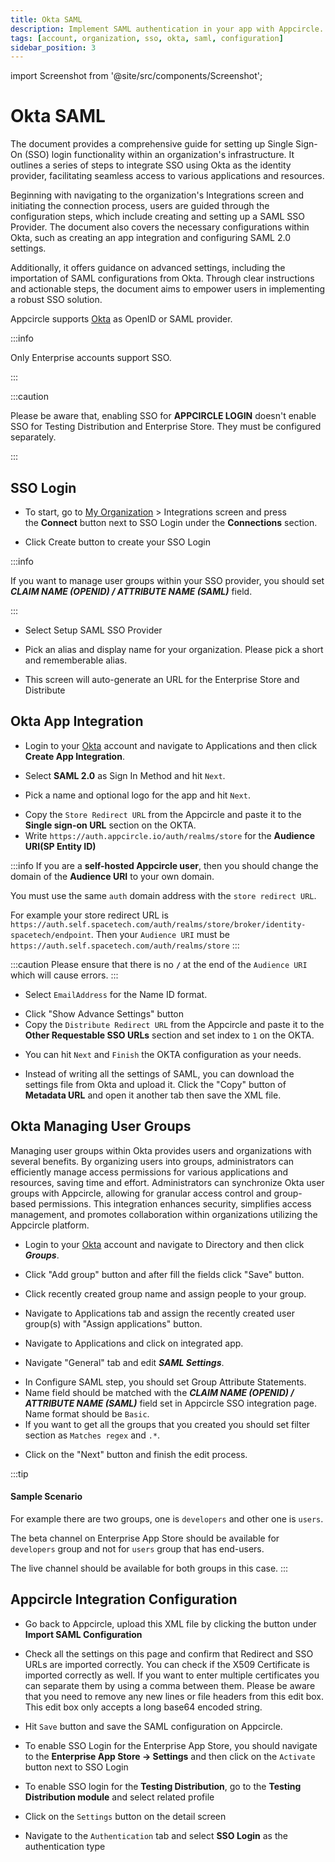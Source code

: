 ```yaml
---
title: Okta SAML
description: Implement SAML authentication in your app with Appcircle. Enhance user security and streamline login processes.
tags: [account, organization, sso, okta, saml, configuration]
sidebar_position: 3
---
```


import Screenshot from '@site/src/components/Screenshot';

# Okta SAML

The document provides a comprehensive guide for setting up Single Sign-On (SSO) login functionality within an organization's infrastructure.
It outlines a series of steps to integrate SSO using Okta as the identity provider, facilitating seamless access to various applications and resources.

Beginning with navigating to the organization's Integrations screen and initiating the connection process, users are guided through the configuration steps, which include creating and setting up a SAML SSO Provider.
The document also covers the necessary configurations within Okta, such as creating an app integration and configuring SAML 2.0 settings.

Additionally, it offers guidance on advanced settings, including the importation of SAML configurations from Okta.
Through clear instructions and actionable steps, the document aims to empower users in implementing a robust SSO solution.

Appcircle supports [Okta](https://www.okta.com/) as OpenID or SAML provider.

:::info

Only Enterprise accounts support SSO.

:::

:::caution

Please be aware that, enabling SSO for **APPCIRCLE LOGIN** doesn't enable SSO for Testing Distribution and Enterprise Store. They must be configured separately.

:::

## SSO Login

- To start, go to [My Organization](/account/my-organization) > Integrations screen and press the **Connect** button next to SSO Login under the **Connections** section.

<Screenshot url='https://cdn.appcircle.io/docs/assets/sso-login1.png' />

- Click Create button to create your SSO Login

<Screenshot url='https://cdn.appcircle.io/docs/assets/sso-login2.png' />

:::info

If you want to manage user groups within your SSO provider, you should set **_CLAIM NAME (OPENID) / ATTRIBUTE NAME (SAML)_** field.

:::

- Select Setup SAML SSO Provider

<Screenshot url='https://cdn.appcircle.io/docs/assets/sso-login3.png' />

- Pick an alias and display name for your organization. Please pick a short and rememberable alias.

- This screen will auto-generate an URL for the Enterprise Store and Distribute

<Screenshot url='https://cdn.appcircle.io/docs/assets/2777-sso-saml1-new.png' />

## Okta App Integration

- Login to your [Okta](https://www.okta.com/) account and navigate to Applications and then click **Create App Integration**.

<Screenshot url='https://cdn.appcircle.io/docs/assets/oktacreateapp.png' />

- Select **SAML 2.0** as Sign In Method and hit `Next`.

<Screenshot url='https://cdn.appcircle.io/docs/assets/oktacreatesaml.png' />

- Pick a name and optional logo for the app and hit `Next`.

<Screenshot url='https://cdn.appcircle.io/docs/assets/oktasamlsettings1.png' />

- Copy the `Store Redirect URL` from the Appcircle and paste it to the **Single sign-on URL** section on the OKTA.
- Write `https://auth.appcircle.io/auth/realms/store` for the **Audience URI(SP Entity ID)**

:::info
If you are a **self-hosted Appcircle user**, then you should change the domain of the **Audience URI** to your own domain.

You must use the same `auth` domain address with the `store redirect URL`.

For example your store redirect URL is `https://auth.self.spacetech.com/auth/realms/store/broker/identity-spacetech/endpoint`. Then your `Audience URI` must be `https://auth.self.spacetech.com/auth/realms/store`
:::

:::caution
Please ensure that there is no **`/`** at the end of the `Audience URI` which will cause errors.
:::

- Select `EmailAddress` for the Name ID format.

<Screenshot url='https://cdn.appcircle.io/docs/assets/2777-oktasamlsettings.png' />

- Click "Show Advance Settings" button
- Copy the `Distribute Redirect URL` from the Appcircle and paste it to the **Other Requestable SSO URLs** section and set index to `1` on the OKTA.

<Screenshot url='https://cdn.appcircle.io/docs/assets/2777-oktasamlsettings2-new.png' />

- You can hit `Next` and `Finish` the OKTA configuration as your needs.

- Instead of writing all the settings of SAML, you can download the settings file from Okta and upload it. Click the "Copy" button of **Metadata URL** and open it another tab then save the XML file.

<Screenshot url='https://cdn.appcircle.io/docs/assets/oktasamlsettings3-new.png' />

## Okta Managing User Groups

Managing user groups within Okta provides users and organizations with several benefits.
By organizing users into groups, administrators can efficiently manage access permissions for various applications and resources, saving time and effort.
Administrators can synchronize Okta user groups with Appcircle, allowing for granular access control and group-based permissions.
This integration enhances security, simplifies access management, and promotes collaboration within organizations utilizing the Appcircle platform.

- Login to your [Okta](https://www.okta.com/) account and navigate to Directory and then click **_Groups_**.

<Screenshot url='https://cdn.appcircle.io/docs/assets/2812-okta-groups-1.png' />

- Click "Add group" button and after fill the fields click "Save" button.

<Screenshot url='https://cdn.appcircle.io/docs/assets/2812-okta-groups-2.png' />

- Click recently created group name and assign people to your group.

<Screenshot url='https://cdn.appcircle.io/docs/assets/2812-okta-groups-3-new.png' />

- Navigate to Applications tab and assign the recently created user group(s) with "Assign applications" button.

<Screenshot url='https://cdn.appcircle.io/docs/assets/2812-okta-groups-4.png' />

- Navigate to Applications and click on integrated app.

<Screenshot url='https://cdn.appcircle.io/docs/assets/2812-okta-groups-5.png' />

- Navigate "General" tab and edit **_SAML Settings_**.

<Screenshot url='https://cdn.appcircle.io/docs/assets/2812-okta-groups-6.png' />

- In Configure SAML step, you should set Group Attribute Statements.
- Name field should be matched with the **_CLAIM NAME (OPENID) / ATTRIBUTE NAME (SAML)_** field set in Appcircle SSO integration page. Name format should be `Basic`.
- If you want to get all the groups that you created you should set filter section as `Matches regex` and `.*`.

<Screenshot url='https://cdn.appcircle.io/docs/assets/2812-okta-groups-7.png' />

- Click on the "Next" button and finish the edit process.

:::tip

#### Sample Scenario

For example there are two groups, one is `developers` and other one is `users`.

The beta channel on Enterprise App Store should be available for `developers` group and not for `users` group that has end-users.

The live channel should be available for both groups in this case.
:::

## Appcircle Integration Configuration

- Go back to Appcircle, upload this XML file by clicking the button under **Import SAML Configuration**

<Screenshot url='https://cdn.appcircle.io/docs/assets/2777-sso-saml1-new.png' />

- Check all the settings on this page and confirm that Redirect and SSO URLs are imported correctly. You can check if the X509 Certificate is imported correctly as well. If you want to enter multiple certificates you can separate them by using a comma between them. Please be aware that you need to remove any new lines or file headers from this edit box. This edit box only accepts a long base64 encoded string.

- Hit `Save` button and save the SAML configuration on Appcircle.

- To enable SSO Login for the Enterprise App Store, you should navigate to the **Enterprise App Store -> Settings** and then click on the `Activate` button next to SSO Login

<Screenshot url='https://cdn.appcircle.io/docs/assets/2777-enterprisestore-sso-login.png' />

- To enable SSO login for the **Testing Distribution**, go to the **Testing Distribution module** and select related profile

<Screenshot url='https://cdn.appcircle.io/docs/assets/2803-distribution-profiles.png' />

- Click on the `Settings` button on the detail screen

<Screenshot url='https://cdn.appcircle.io/docs/assets/2803-distribution-detail.png' />

- Navigate to the `Authentication` tab and select **SSO Login** as the authentication type

<Screenshot url='https://cdn.appcircle.io/docs/assets/2777-distribution-sso-login.png' />
